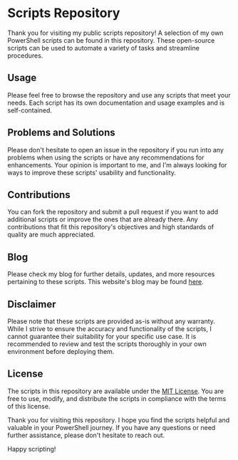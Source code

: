# Scripts Repository

Thank you for visiting my public scripts repository! A selection of my own PowerShell scripts can be found in this repository. These open-source scripts can be used to automate a variety of tasks and streamline procedures.

## Usage

Please feel free to browse the repository and use any scripts that meet your needs. Each script has its own documentation and usage examples and is self-contained.

## Problems and Solutions

Please don't hesitate to open an issue in the repository if you run into any problems when using the scripts or have any recommendations for enhancements. Your opinion is important to me, and I'm always looking for ways to improve these scripts' usability and functionality.

## Contributions

You can fork the repository and submit a pull request if you want to add additional scripts or improve the ones that are already there. Any contributions that fit this repository's objectives and high standards of quality are much appreciated.

## Blog

Please check my blog for further details, updates, and more resources pertaining to these scripts. This website's blog may be found [here](https://www.localerror.com/).

## Disclaimer

Please note that these scripts are provided as-is without any warranty. While I strive to ensure the accuracy and functionality of the scripts, I cannot guarantee their suitability for your specific use case. It is recommended to review and test the scripts thoroughly in your own environment before deploying them.

## License

The scripts in this repository are available under the [MIT License](LICENSE). You are free to use, modify, and distribute the scripts in compliance with the terms of this license.

Thank you for visiting this repository. I hope you find the scripts helpful and valuable in your PowerShell journey. If you have any questions or need further assistance, please don't hesitate to reach out.

Happy scripting!

